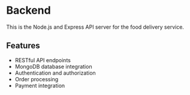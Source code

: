 # Backend

This is the Node.js and Express API server for the food delivery service.

## Features

- RESTful API endpoints
- MongoDB database integration
- Authentication and authorization
- Order processing
- Payment integration